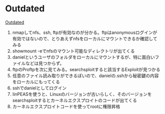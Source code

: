 # Outdated
[Outdated](https://www.youtube.com/watch?v=hjs-2X3CjAU&list=PLeSXUd883dhjhV4MokruWYQWnhxsCPyUY&index=14)

1. nmapしてnfs、ssh, ftpが有効なのが分かる。ftpはanonymousログインが有効ではないので、とりあえずnfsをローカルにマウントできるか確認してみる
2. showmount -eでnfsのマウント可能なディレクトリが出てくる
3. danielというユーザのフォルダをローカルにマウントするが、特に面白いファイルなどは見つからず。
4. ftpのProftpを次に見てみる。searchsploitすると該当するExploitが見つかる
5. 任意のファイル読み取りができるぽいので、danielの.sshから秘密鍵の内容をローカルにもってくる
6. sshでdanielとしてログイン
7. linPEASを使うと、Linuxのバージョンが古いらしく、そのバージョンをsearchsploitするとカーネルエクスプロイトのコードが出てくる
8. カーネルエクスプロイトコードを使ってrootに権限昇格
